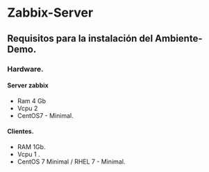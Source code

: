 # Zabbix-Server

## Requisitos para la instalación del Ambiente-Demo.

### Hardware.

#### Server zabbix
* Ram 4 Gb
* Vcpu 2
* CentOS7 - Minimal.

#### Clientes.
* RAM 1Gb.
* Vcpu 1 .
* CentOS 7 Minimal / RHEL 7 - Minimal.
